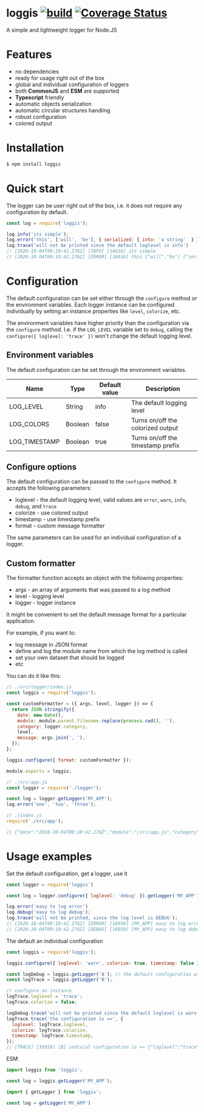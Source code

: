 # loggis [![build](https://travis-ci.org/mekh/logis.svg?branch=main)](https://travis-ci.org/github/mekh/logis) [![Coverage Status](https://coveralls.io/repos/github/mekh/logis/badge.svg?branch=main)](https://coveralls.io/github/mekh/logis?branch=main)
A simple and lightweight logger for Node.JS

# Features
- no dependencies
- ready for usage right out of the box
- global and individual configuration of loggers
- both **CommonJS** and **ESM** are supported
- **Typescript** friendly
- automatic objects serialization
- automatic circular structures handling
- robust configuration
- colored output

# Installation
```bash
$ npm install loggis
```

# Quick start
The logger can be user right out of the box, i.e. it does not require any configuration by default.
```js
const log = require('loggis');

log.info('its simple');
log.error('this', ['will', 'be'], { serialized: { into: 'a string'  } })
log.trace('will not be printed since the default loglevel is info')
// [2020-10-04T09:10:42.276Z] [INFO] [16616] its simple
// [2020-10-04T09:10:42.276Z] [ERROR] [16616] this ["will","be"] {"serialized":{"into":"a string"}}
```

# Configuration
The default configuration can be set either through the `configure` method or the environment variables.
Each logger instance can be configured individually by setting an instance properties like `level`, `colorize`, etc.

The environment variables have higher priority than the configuration via the `configure` method.
I.e. if the `LOG_LEVEL` variable set to `debug`, calling the `configure({ loglevel: 'trace' })` won't change the default logging level.

## Environment variables
The default configuration can be set through the environment variables.

| Name          | Type    | Default value | Description                       |
|---------------|---------|---------------|-----------------------------------|
| LOG_LEVEL     | String  | info          | The default logging level         |
| LOG_COLORS    | Boolean | false         | Turns on/off the colorized output |
| LOG_TIMESTAMP | Boolean | true          | Turns on/off the timestamp prefix |

## Configure options
The default configuration can be passed to the `configure` method.
It accepts the following parameters:
- loglevel - the default logging level, valid values are `error`, `warn`, `info`, `debug`, and `trace`
- colorize - use colored output
- timestamp - use timestamp prefix
- format - custom message formatter

The same parameters can be used for an individual configuration of a logger.

## Custom formatter
The formatter function accepts an object with the following properties:
- args -  an array of arguments that was passed to a log method
- level - logging level
- logger - logger instance

It might be convenient to set the default message format for a particular application.
  
For example, if you want to:
- log message in JSON format
- define and log the module name from which the log method is called
- set your own dataset that should be logged
- etc

You can do it like this:
```js
// ./src/logger/index.js
const loggis = require('loggis');

const customFormatter = ({ args, level, logger }) => {
  return JSON.stringify({
    date: new Date(),
    module: module.parent.filename.replace(process.cwd(), ''),
    category: logger.category,
    level,
    message: args.join(', '),
  });
};

loggis.configure({ format: customFormatter });

module.exports = loggis;

// ./src/app.js
const logger = require('./logger');

const log = logger.getLogger('MY_APP');
log.error('one', 'two', 'three');

// ./index.js
require('./src/app');

// {"date":"2020-10-04T09:10:42.276Z","module":"/src/app.js","category":"MY_APP","level":"error","message":"one, two, three"}
````

# Usage examples
Set the default configuration, get a logger, use it
```js
const logger = require('loggis')

const log = logger.configure({ loglevel: 'debug' }).getLogger('MY_APP');

log.error('easy to log error')
log.debug('easy to log debug');
log.trace('will not be printed, since the log level is DEBUG');
// [2020-10-04T09:10:42.276Z] [ERROR] [16959] [MY_APP] easy to log error
// [2020-10-04T09:10:42.276Z] [DEBUG] [16959] [MY_APP] easy to log debug
```

The default an individual configuration
```js
const loggis = require('loggis');

loggis.configure({ loglevel: 'warn', colorize: true, timestamp: false });

const logDebug = loggis.getLogger('A'); // the default configuration will be applied
const logTrace = loggis.getLogger('B');

// configure an instance
logTrace.loglevel = 'trace';
logTrace.colorize = false;

logDebug.trace('will not be printed since the default loglevel is warn');
logTrace.trace('the configuration is =>', {
  loglevel: logTrace.loglevel,
  colorize: logTrace.colorize,
  timestamp: logTrace.timestamp,
});
// [TRACE] [16959] [B] indivial configuration is => {"loglevel":"trace","colorize":false,"timestamp":false}
````

ESM
```js
import loggis from 'loggis';

const log = loggis.getLogger('MY_APP');
```
```js
import { getLogger } from 'loggis';

const log = getLogger('MY_APP')
````
